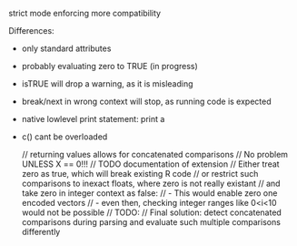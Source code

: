
strict mode enforcing more compatibility

Differences:
- only standard  attributes
- probably evaluating zero to TRUE (in progress)
- isTRUE will drop a warning, as it is misleading
- break/next in wrong context will stop, as running code is expected
- native lowlevel print statement: print a 
- c() cant be overloaded

	// returning values allows for concatenated comparisons
	// No problem UNLESS X == 0!!!
	// TODO documentation of extension
	// Either treat zero as true, which will break existing R code
	// or restrict such comparisons to inexact floats, where zero is not really existant
	// and take zero in integer context as false:
	// - This would enable zero one encoded vectors 
	// - even then, checking integer ranges like 0<i<10 would not be possible
	// TODO: 
	// Final solution: detect concatenated comparisons during parsing and evaluate such multiple comparisons differently
